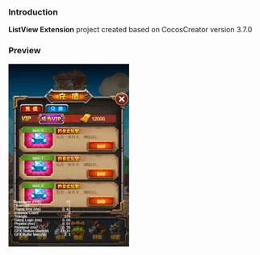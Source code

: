 ### Introduction
**ListView Extension** project created based on CocosCreator version 3.7.0

### Preview
![image](../../../gif/202203/2022032003.gif)